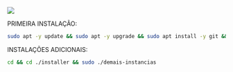 ![](https://media0.giphy.com/media/Ois2yfewu6awL86Asc/giphy.gif?cid=ecf05e476xkuoqkklcut14fe0filqg2cuzcicvmkdu6j8o43&ep=v1_gifs_search&rid=giphy.gif&ct=g)

PRIMEIRA INSTALAÇÃO:
```bash
sudo apt -y update && sudo apt -y upgrade && sudo apt install -y git && git clone https://github.com/dgstx/projeto3.git installer && sudo chmod -R 777 ./installer && cd ./installer && sudo ./primeira-instancia
```

INSTALAÇÕES ADICIONAIS:
```bash
cd && cd ./installer && sudo ./demais-instancias
```

